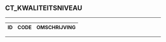 ## CT_KWALITEITSNIVEAU

***

|ID                              	|CODE          	|OMSCHRIJVING|
|------                          	|----          	|-----    |


***
